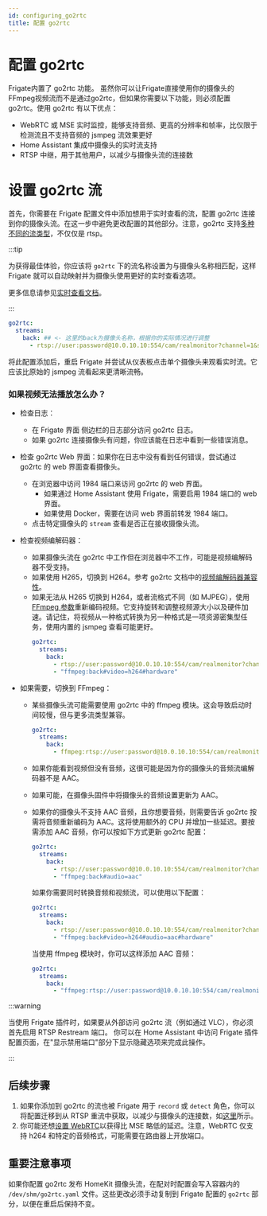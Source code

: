 ```yaml
---
id: configuring_go2rtc
title: 配置 go2rtc
---
```


# 配置 go2rtc
Frigate内置了 go2rtc 功能。
虽然你可以让Frigate直接使用你的摄像头的FFmpeg视频流而不是通过go2rtc，但如果你需要以下功能，则必须配置 go2rtc。使用 go2rtc 有以下优点：

- WebRTC 或 MSE 实时监控，能够支持音频、更高的分辨率和帧率，比仅限于检测流且不支持音频的 jsmpeg 流效果更好
- Home Assistant 集成中摄像头的实时流支持
- RTSP 中继，用于其他用户，以减少与摄像头流的连接数

# 设置 go2rtc 流

首先，你需要在 Frigate 配置文件中添加想用于实时查看的流，配置 go2rtc 连接到你的摄像头流。在这一步中避免更改配置的其他部分。注意，go2rtc 支持[多种不同的流类型](https://github.com/AlexxIT/go2rtc/tree/v1.9.9#module-streams)，不仅仅是 rtsp。

:::tip

为获得最佳体验，你应该将 `go2rtc` 下的流名称设置为与摄像头名称相匹配，这样 Frigate 就可以自动映射并为摄像头使用更好的实时查看选项。

更多信息请参见[实时查看文档](../configuration/live.md#为实时页面设置视频流)。

:::

```yaml
go2rtc:
  streams:
    back: ## <- 这里的back为摄像头名称，根据你的实际情况进行调整
      - rtsp://user:password@10.0.10.10:554/cam/realmonitor?channel=1&subtype=2 ## <- 这里的rtsp为摄像头流地址
```

将此配置添加后，重启 Frigate 并尝试从仪表板点击单个摄像头来观看实时流。它应该比原始的 jsmpeg 流看起来更清晰流畅。

### 如果视频无法播放怎么办？

- 检查日志：

  - 在 Frigate 界面 侧边栏的日志部分访问 go2rtc 日志。
  - 如果 go2rtc 连接摄像头有问题，你应该能在日志中看到一些错误消息。

- 检查 go2rtc Web 界面：如果你在日志中没有看到任何错误，尝试通过 go2rtc 的 web 界面查看摄像头。

  - 在浏览器中访问 1984 端口来访问 go2rtc 的 web 界面。
    - 如果通过 Home Assistant 使用 Frigate，需要启用 1984 端口的 web 界面。
    - 如果使用 Docker，需要在访问 web 界面前转发 1984 端口。
  - 点击特定摄像头的 `stream` 查看是否正在接收摄像头流。

- 检查视频编解码器：

  - 如果摄像头流在 go2rtc 中工作但在浏览器中不工作，可能是视频编解码器不受支持。
  - 如果使用 H265，切换到 H264。参考 go2rtc 文档中的[视频编解码器兼容性](https://github.com/AlexxIT/go2rtc/tree/v1.9.9#codecs-madness)。
  - 如果无法从 H265 切换到 H264，或者流格式不同（如 MJPEG），使用 [FFmpeg 参数](https://github.com/AlexxIT/go2rtc/tree/v1.9.9#source-ffmpeg)重新编码视频。它支持旋转和调整视频源大小以及硬件加速。请记住，将视频从一种格式转换为另一种格式是一项资源密集型任务，使用内置的 jsmpeg 查看可能更好。
    ```yaml
    go2rtc:
      streams:
        back:
          - rtsp://user:password@10.0.10.10:554/cam/realmonitor?channel=1&subtype=2
          - "ffmpeg:back#video=h264#hardware"
    ```

- 如果需要，切换到 FFmpeg：

  - 某些摄像头流可能需要使用 go2rtc 中的 ffmpeg 模块。这会导致启动时间较慢，但与更多流类型兼容。

    ```yaml
    go2rtc:
      streams:
        back:
          - ffmpeg:rtsp://user:password@10.0.10.10:554/cam/realmonitor?channel=1&subtype=2
    ```

  - 如果你能看到视频但没有音频，这很可能是因为你的摄像头的音频流编解码器不是 AAC。
  - 如果可能，在摄像头固件中将摄像头的音频设置更新为 AAC。
  - 如果你的摄像头不支持 AAC 音频，且你想要音频，则需要告诉 go2rtc 按需将音频重新编码为 AAC。这将使用额外的 CPU 并增加一些延迟。要按需添加 AAC 音频，你可以按如下方式更新 go2rtc 配置：

    ```yaml
    go2rtc:
      streams:
        back:
          - rtsp://user:password@10.0.10.10:554/cam/realmonitor?channel=1&subtype=2
          - "ffmpeg:back#audio=aac"
    ```

    如果你需要同时转换音频和视频流，可以使用以下配置：

    ```yaml
    go2rtc:
      streams:
        back:
          - rtsp://user:password@10.0.10.10:554/cam/realmonitor?channel=1&subtype=2
          - "ffmpeg:back#video=h264#audio=aac#hardware"
    ```

    当使用 ffmpeg 模块时，你可以这样添加 AAC 音频：

    ```yaml
    go2rtc:
      streams:
        back:
          - "ffmpeg:rtsp://user:password@10.0.10.10:554/cam/realmonitor?channel=1&subtype=2#video=copy#audio=copy#audio=aac#hardware"
    ```

:::warning

当使用 Frigate 插件时，如果要从外部访问 go2rtc 流（例如通过 VLC），你必须首先启用 RTSP Restream 端口。
你可以在 Home Assistant 中访问 Frigate 插件配置页面，在"显示禁用端口"部分下显示隐藏选项来完成此操作。

:::

## 后续步骤

1. 如果你添加到 go2rtc 的流也被 Frigate 用于 `record` 或 `detect` 角色，你可以将配置迁移到从 RTSP 重流中获取，以减少与摄像头的连接数，如[这里](/configuration/restream#减少摄像头连接数)所示。
2. 你可能还想[设置 WebRTC](/configuration/live#webrtc额外配置)以获得比 MSE 略低的延迟。注意，WebRTC 仅支持 h264 和特定的音频格式，可能需要在路由器上开放端口。

## 重要注意事项

如果你配置 go2rtc 发布 HomeKit 摄像头流，在配对时配置会写入容器内的 `/dev/shm/go2rtc.yaml` 文件。这些更改必须手动复制到 Frigate 配置的 `go2rtc` 部分，以便在重启后保持不变。